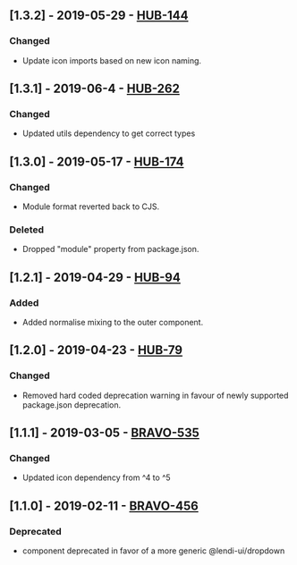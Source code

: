 ## [1.3.2] - 2019-05-29 - [HUB-144](https://creditandfinance.atlassian.net/browse/HUB-144)
### Changed
- Update icon imports based on new icon naming.

## [1.3.1] - 2019-06-4 - [HUB-262](https://creditandfinance.atlassian.net/browse/HUB-262)
### Changed
- Updated utils dependency to get correct types

## [1.3.0] - 2019-05-17 - [HUB-174](https://creditandfinance.atlassian.net/browse/HUB-174)
### Changed
- Module format reverted back to CJS.
### Deleted
- Dropped "module" property from package.json.

## [1.2.1] - 2019-04-29 - [HUB-94](https://creditandfinance.atlassian.net/browse/HUB-94)
### Added
- Added normalise mixing to the outer component.

## [1.2.0] - 2019-04-23 - [HUB-79](https://creditandfinance.atlassian.net/browse/HUB-79)
### Changed
- Removed hard coded deprecation warning in favour of newly supported package.json deprecation.

## [1.1.1] - 2019-03-05 - [BRAVO-535](https://creditandfinance.atlassian.net/browse/BRAVO-535)
### Changed
- Updated icon dependency from ^4 to ^5

## [1.1.0] - 2019-02-11 - [BRAVO-456](https://creditandfinance.atlassian.net/browse/BRAVO-456)
### Deprecated
- component deprecated in favor of a more generic @lendi-ui/dropdown
